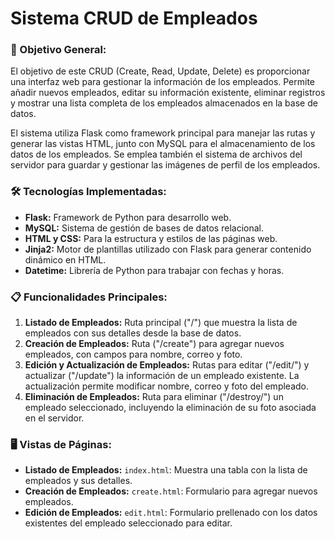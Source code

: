 <h1>Sistema CRUD de Empleados</h1>

<h3>🎯 Objetivo General:</h3>
<p>El objetivo de este CRUD (Create, Read, Update, Delete) es proporcionar una interfaz web para gestionar la información de los empleados. Permite añadir nuevos empleados, editar su información existente, eliminar registros y mostrar una lista completa de los empleados almacenados en la base de datos.</p>
<p>El sistema utiliza Flask como framework principal para manejar las rutas y generar las vistas HTML, junto con MySQL para el almacenamiento de los datos de los empleados. Se emplea también el sistema de archivos del servidor para guardar y gestionar las imágenes de perfil de los empleados.</p>

<h3>🛠️ Tecnologías Implementadas:</h3>
<ul>
  <li><strong>Flask:</strong> Framework de Python para desarrollo web.</li>
  <li><strong>MySQL:</strong> Sistema de gestión de bases de datos relacional.</li>
  <li><strong>HTML y CSS:</strong> Para la estructura y estilos de las páginas web.</li>
  <li><strong>Jinja2:</strong> Motor de plantillas utilizado con Flask para generar contenido dinámico en HTML.</li>
  <li><strong>Datetime:</strong> Librería de Python para trabajar con fechas y horas.</li>
</ul>

<h3>📋 Funcionalidades Principales:</h3>
<ol>
  <li><strong>Listado de Empleados:</strong> Ruta principal ("/") que muestra la lista de empleados con sus detalles desde la base de datos.</li>
  <li><strong>Creación de Empleados:</strong> Ruta ("/create") para agregar nuevos empleados, con campos para nombre, correo y foto.</li>
  <li><strong>Edición y Actualización de Empleados:</strong> Rutas para editar ("/edit/<int:id>") y actualizar ("/update") la información de un empleado existente. La actualización permite modificar nombre, correo y foto del empleado.</li>
  <li><strong>Eliminación de Empleados:</strong> Ruta para eliminar ("/destroy/<int:id>") un empleado seleccionado, incluyendo la eliminación de su foto asociada en el servidor.</li>
</ol>

<h3>🖥️ Vistas de Páginas:</h3>
<ul>
  <li><strong>Listado de Empleados:</strong> <code>index.html</code>: Muestra una tabla con la lista de empleados y sus detalles.</li>
  <li><strong>Creación de Empleados:</strong> <code>create.html</code>: Formulario para agregar nuevos empleados.</li>
  <li><strong>Edición de Empleados:</strong> <code>edit.html</code>: Formulario prellenado con los datos existentes del empleado seleccionado para editar.</li>
</ul>


